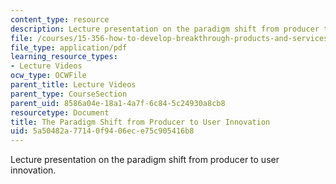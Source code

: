```yaml
---
content_type: resource
description: Lecture presentation on the paradigm shift from producer to user innovation.
file: /courses/15-356-how-to-develop-breakthrough-products-and-services-spring-2012/5a50482a77140f9406ece75c905416b8_MIT15_356S12_lec01.pdf
file_type: application/pdf
learning_resource_types:
- Lecture Videos
ocw_type: OCWFile
parent_title: Lecture Videos
parent_type: CourseSection
parent_uid: 8586a04e-18a1-4a7f-6c84-5c24930a8cb8
resourcetype: Document
title: The Paradigm Shift from Producer to User Innovation
uid: 5a50482a-7714-0f94-06ec-e75c905416b8
---
```

Lecture presentation on the paradigm shift from producer to user innovation.

